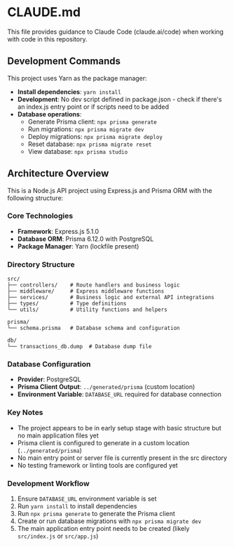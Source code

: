 # CLAUDE.md

This file provides guidance to Claude Code (claude.ai/code) when working with code in this repository.

## Development Commands

This project uses Yarn as the package manager:

- **Install dependencies**: `yarn install`
- **Development**: No dev script defined in package.json - check if there's an index.js entry point or if scripts need to be added
- **Database operations**: 
  - Generate Prisma client: `npx prisma generate`
  - Run migrations: `npx prisma migrate dev`
  - Deploy migrations: `npx prisma migrate deploy`
  - Reset database: `npx prisma migrate reset`
  - View database: `npx prisma studio`

## Architecture Overview

This is a Node.js API project using Express.js and Prisma ORM with the following structure:

### Core Technologies
- **Framework**: Express.js 5.1.0
- **Database ORM**: Prisma 6.12.0 with PostgreSQL
- **Package Manager**: Yarn (lockfile present)

### Directory Structure
```
src/
├── controllers/    # Route handlers and business logic
├── middleware/     # Express middleware functions
├── services/       # Business logic and external API integrations
├── types/          # Type definitions
└── utils/          # Utility functions and helpers

prisma/
└── schema.prisma   # Database schema and configuration

db/
└── transactions_db.dump  # Database dump file
```

### Database Configuration
- **Provider**: PostgreSQL
- **Prisma Client Output**: `../generated/prisma` (custom location)
- **Environment Variable**: `DATABASE_URL` required for database connection

### Key Notes
- The project appears to be in early setup stage with basic structure but no main application files yet
- Prisma client is configured to generate in a custom location (`../generated/prisma`)
- No main entry point or server file is currently present in the src directory
- No testing framework or linting tools are configured yet

### Development Workflow
1. Ensure `DATABASE_URL` environment variable is set
2. Run `yarn install` to install dependencies
3. Run `npx prisma generate` to generate the Prisma client
4. Create or run database migrations with `npx prisma migrate dev`
5. The main application entry point needs to be created (likely `src/index.js` or `src/app.js`)